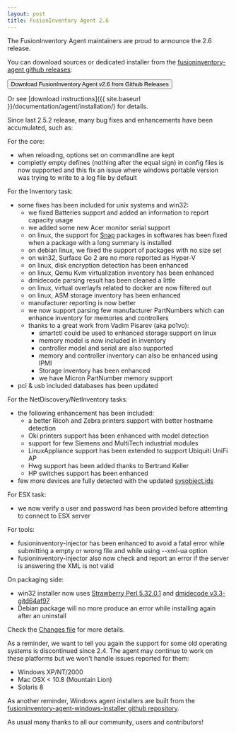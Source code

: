 ```yaml
---
layout: post
title: FusionInventory Agent 2.6
---
```


The FusionInventory Agent maintainers are proud to announce the 2.6 release.

You can download sources or dedicated installer from the [fusioninventory-agent github releases](https://github.com/fusioninventory/fusioninventory-agent/releases/tag/2.6):

<button class="button-save large" onclick="window.location.href='https://github.com/fusioninventory/fusioninventory-agent/releases/tag/2.6'">Download FusionInventory Agent v2.6 from Github Releases</button>

Or see [download instructions]({{ site.baseurl }}/documentation/agent/installation/) for details.

Since last 2.5.2 release, many bug fixes and enhancements have been accumulated, such as:

For the core:
- when reloading, options set on commandline are kept
- completly empty defines (nothing after the equal sign) in config files is now supported and this fix an issue where windows portable version was trying to write to a log file by default

For the Inventory task:
- some fixes has been included for unix systems and win32:
  - we fixed Batteries support and added an information to report capacity usage
  - we added some new Acer monitor serial support
  - on linux, the support for [Snap](https://snapcraft.io/) packages in softwares has been fixed when a package with a long summary is installed
  - on debian linux, we fixed the support of packages with no size set
  - on win32, Surface Go 2 are no more reported as Hyper-V
  - on linux, disk encryption detection has been enhanced
  - on linux, Qemu Kvm virtualization inventory has been enhanced
  - dmidecode parsing result has been cleaned a little
  - on linux, virtual overlayfs related to docker are now filtered out
  - on linux, ASM storage inventory has been enhanced
  - manufacturer reporting is now better
  - we now support parsing few manufacturer PartNumbers which can enhance inventory for memories and controllers
  - thanks to a great work from Vadim Pisarev (aka po1vo):
    - smartctl could be used to enhanced storage support on linux
    - memory model is now included in inventory
    - controller model and serial are also supported
    - memory and controller inventory can also be enhanced using IPMI
    - Storage inventory has been enhanced
    - we have Micron PartNumber memory support
- pci & usb included databases has been updated

For the NetDiscovery/NetInventory tasks:
- the following enhancement has been included:
  - a better Ricoh and Zebra printers support with better hostname detection
  - Oki printers support has been enhanced with model detection
  - support for few Siemens and MultiTech industrial modules
  - LinuxAppliance support has been extended to support Ubiquiti UniFi AP
  - Hwg support has been added thanks to Bertrand Keller
  - HP switches support has been enhanced
- few more devices are fully detected with the updated [sysobject.ids](https://github.com/fusioninventory/sysobject.ids/releases/tag/fia-2.6)

For ESX task:
- we now verify a user and password has been provided before attemting to connect to ESX server

For tools:
- fusioninventory-injector has been enhanced to avoid a fatal error while submitting a empty or wrong file and while using --xml-ua option
- fusioninventory-injector also now check and report an error if the server is answering the XML is not valid

On packaging side:
- win32 installer now uses [Strawberry Perl 5.32.0.1](http://strawberryperl.com/releases.html) and [dmidecode v3.3-gitd64af97](https://github.com/fusioninventory/dmidecode/releases/tag/dmidecode-3-3-gitd64af97)
- Debian package will no more produce an error while installing again after an uninstall

Check the [Changes file](https://github.com/fusioninventory/fusioninventory-agent/blob/2.6/Changes) for more details.

As a reminder, we want to tell you again the support for some old operating systems is discontinued since 2.4. The agent may continue to work on these platforms but we won't handle issues reported for them:
- Windows XP/NT/2000
- Mac OSX < 10.8 (Mountain Lion)
- Solaris 8

As another reminder, Windows agent installers are built from the [fusioninventory-agent-windows-installer github repository](https://github.com/fusioninventory/fusioninventory-agent-windows-installer).

As usual many thanks to all our community, users and contributors!
